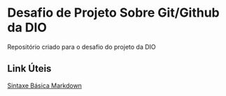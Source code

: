 # Desafio de Projeto Sobre Git/Github da DIO
Repositório criado para o desafio do projeto da DIO

## Link Úteis
[Sintaxe Básica Markdown](https://www.markdownguide.org/getting-started/)
